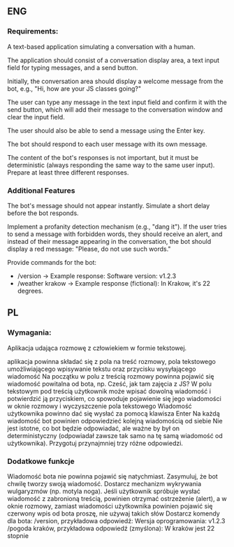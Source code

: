 ## ENG

### Requirements:
A text-based application simulating a conversation with a human.

The application should consist of a conversation display area, a text input field for typing messages, and a send button.

Initially, the conversation area should display a welcome message from the bot, e.g., "Hi, how are your JS classes going?"

The user can type any message in the text input field and confirm it with the send button, which will add their message to the conversation window and clear the input field.

The user should also be able to send a message using the Enter key.

The bot should respond to each user message with its own message.

The content of the bot's responses is not important, but it must be deterministic (always responding the same way to the same user input).
Prepare at least three different responses.

### Additional Features
The bot's message should not appear instantly. Simulate a short delay before the bot responds.

Implement a profanity detection mechanism (e.g., "dang it"). If the user tries to send a message with forbidden words,
they should receive an alert, and instead of their message appearing in the conversation, the bot should display a red message:
"Please, do not use such words."

Provide commands for the bot:
* /version → Example response: Software version: v1.2.3
* /weather krakow → Example response (fictional): In Krakow, it's 22 degrees.

## PL

### Wymagania: 

Aplikacja udająca rozmowę z człowiekiem w formie tekstowej.

aplikacja powinna składać się z pola na treść rozmowy, pola tekstowego umożliwiającego wpisywanie tekstu oraz przycisku wysyłającego wiadomość
Na początku w polu z treścią rozmowy powinna pojawić się wiadomość powitalna od bota, np. Cześć, jak tam zajęcia z JS?
W polu tekstowym pod treścią użytkownik może wpisać dowolną wiadomość i potwierdzić ją przyciskiem, co spowoduje pojawienie
się jego wiadomości w oknie rozmowy i wyczyszczenie pola tekstowego
Wiadomość użytkownika powinno dać się wysłać za pomocą klawisza Enter
Na każdą wiadomość bot powinien odpowiedzieć kolejną wiadomością od siebie
Nie jest istotne, co bot będzie odpowiadać, ale ważne by był on deterministyczny (odpowiadał zawsze tak samo na tę 
samą wiadomość od użytkownika). Przygotuj przynajmniej trzy różne odpowiedzi.

### Dodatkowe funkcje

Wiadomość bota nie powinna pojawić się natychmiast. Zasymuluj, że bot chwilę tworzy swoją wiadomość.
Dostarcz mechanizm wykrywania wulgaryzmów (np. motyla noga). Jeśli użytkownik spróbuje wysłać wiadomość z zabronioną treścią, powinien otrzymać ostrzeżenie (alert), a w oknie rozmowy, zamiast wiadomości użytkownika powinien pojawić się czerwony wpis od bota proszę, nie używaj takich słów
Dostarcz komendy dla bota:
/version, przykładowa odpowiedź: Wersja oprogramowania: v1.2.3
/pogoda kraków, przykładowa odpowiedź (zmyślona): W kraków jest 22 stopnie
